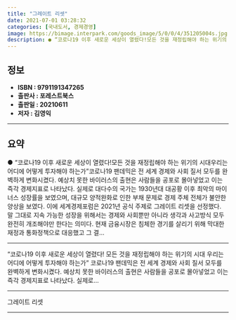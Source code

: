 ```yaml
---
title: "그레이트 리셋"
date: 2021-07-01 03:28:32
categories: [국내도서, 경제경영]
image: https://bimage.interpark.com/goods_image/5/0/0/4/351205004s.jpg
description: ● “코로나19 이후 새로운 세상이 열렸다!모든 것을 재정립해야 하는 위기의 시대우리는 어디에 어떻게 투자해야 하는가”코로나19 팬데믹은 전 세계 경제와 사회 질서 모두를 완벽하게 변화시켰다. 예상치 못한 바이러스의 출현은 사람들을 공포로 몰아넣었고 이는 즉각 경제지표로 나타났다. 실
---
```


## **정보**

- **ISBN : 9791191347265**
- **출판사 : 포레스트북스**
- **출판일 : 20210611**
- **저자 : 김영익**

------



## **요약**

●  “코로나19 이후 새로운 세상이 열렸다!모든 것을 재정립해야 하는 위기의 시대우리는 어디에 어떻게 투자해야 하는가”코로나19 팬데믹은 전 세계 경제와 사회 질서 모두를 완벽하게 변화시켰다. 예상치 못한 바이러스의 출현은 사람들을 공포로 몰아넣었고 이는 즉각 경제지표로 나타났다. 실제로 대다수의 국가는 1930년대 대공황 이후 최악의 마이너스 성장률을 보였으며, 대규모 양적완화로 인한 부채 문제로 경제 주체 전체가 불안한 양상을 보였다. 이에 세계경제포럼은 2021년 공식 주제로 그레이트 리셋을 선정했다. 말 그대로 지속 가능한 성장을 위해서는 경제와 사회뿐만 아니라 생각과 사고방식 모두 완전히 개조해야만 한다는 의미다. 현재 금융시장은 침체한 경기를 살리기 위해 막대한 재정과 통화정책으로 대응했고 그 결...

------

“코로나19 이후 새로운 세상이 열렸다!
모든 것을 재정립해야 하는 위기의 시대
우리는 어디에 어떻게 투자해야 하는가”
코로나19 팬데믹은 전 세계 경제와 사회 질서 모두를 완벽하게 변화시켰다. 예상치 못한 바이러스의 출현은 사람들을 공포로 몰아넣었고 이는 즉각 경제지표로 나타났다. 실제로... 

------


그레이트 리셋 

------



